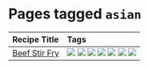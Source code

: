 # Pages tagged `asian`

|Recipe Title|Tags
|:---|:---|
|[Beef Stir Fry](../recipes/beefstirfry.md)|[![](https://img.shields.io/badge/tag-asian-95446)](../tags/asian.md) [![](https://img.shields.io/badge/tag-beef-32613c)](../tags/beef.md) [![](https://img.shields.io/badge/tag-dinner-5d33f3)](../tags/dinner.md) [![](https://img.shields.io/badge/tag-lunch-4d8aaa)](../tags/lunch.md) [![](https://img.shields.io/badge/tag-pasta-5b6ac0)](../tags/pasta.md) [![](https://img.shields.io/badge/tag-stovetop-517a72)](../tags/stovetop.md) [![](https://img.shields.io/badge/tag-versatile-acbc2f)](../tags/versatile.md)|